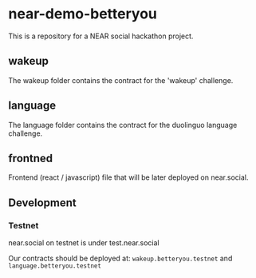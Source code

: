 # near-demo-betteryou

This is a repository for a NEAR social hackathon project.

## wakeup

The wakeup folder contains the contract for the 'wakeup' challenge.

## language

The language folder contains the contract for the duolinguo language challenge.

## frontned

Frontend (react / javascript) file that will be later deployed on near.social.


## Development

### Testnet

near.social on testnet is under test.near.social

Our contracts should be deployed at: ``wakeup.betteryou.testnet`` and ``language.betteryou.testnet``

